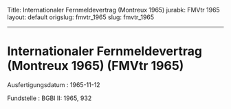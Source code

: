 Title: Internationaler Fernmeldevertrag (Montreux 1965)
jurabk: FMVtr 1965
layout: default
origslug: fmvtr_1965
slug: fmvtr_1965

---

# Internationaler Fernmeldevertrag (Montreux 1965) (FMVtr 1965)

Ausfertigungsdatum
:   1965-11-12

Fundstelle
:   BGBl II: 1965, 932

